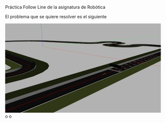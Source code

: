 Práctica Follow Line de la asignatura de Robótica

El problema que se quiere resolver es el siguiente

![Problema](https://github.com/johnbyrs/Rob-tica/blob/master/Follow_Line/imgs/problema.png)
o
o
